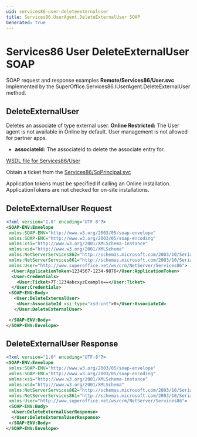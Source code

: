 ```yaml
---
uid: services86-user-deleteexternaluser
title: Services86.UserAgent.DeleteExternalUser SOAP
Generated: true
---
```


# Services86 User DeleteExternalUser SOAP

SOAP request and response examples **Remote/Services86/User.svc**
Implemented by the <see cref="M:SuperOffice.Services86.IUserAgent.DeleteExternalUser">SuperOffice.Services86.IUserAgent.DeleteExternalUser</see> method.

## DeleteExternalUser

Deletes an associate of type external user.
<para /><b>Online Restricted:</b> The User agent is not available in Online by default. User management is not allowed for partner apps.

* **associateId:** The associateId to delete the associate entry for.



[WSDL file for Services86/User](../Services86-User.md)

Obtain a ticket from the [Services86/SoPrincipal.svc](../SoPrincipal/SoPrincipal.md)

Application tokens must be specified if calling an Online installation. ApplicationTokens are not checked for on-site installations.

## DeleteExternalUser Request

```xml
<?xml version="1.0" encoding="UTF-8"?>
<SOAP-ENV:Envelope
 xmlns:SOAP-ENV="http://www.w3.org/2003/05/soap-envelope"
 xmlns:SOAP-ENC="http://www.w3.org/2003/05/soap-encoding"
 xmlns:xsi="http://www.w3.org/2001/XMLSchema-instance"
 xmlns:xsd="http://www.w3.org/2001/XMLSchema"
 xmlns:NetServerServices862="http://schemas.microsoft.com/2003/10/Serialization/Arrays"
 xmlns:NetServerServices861="http://schemas.microsoft.com/2003/10/Serialization/"
 xmlns:User="http://www.superoffice.net/ws/crm/NetServer/Services86">
  <User:ApplicationToken>1234567-1234-9876</User:ApplicationToken>
  <User:Credentials>
    <User:Ticket>7T:1234abcxyzExample==</User:Ticket>
  </User:Credentials>
 <SOAP-ENV:Body>
   <User:DeleteExternalUser>
    <User:AssociateId xsi:type="xsd:int">0</User:AssociateId>
   </User:DeleteExternalUser>

 </SOAP-ENV:Body>
</SOAP-ENV:Envelope>

```


## DeleteExternalUser Response

```xml
<?xml version="1.0" encoding="UTF-8"?>
<SOAP-ENV:Envelope
 xmlns:SOAP-ENV="http://www.w3.org/2003/05/soap-envelope"
 xmlns:SOAP-ENC="http://www.w3.org/2003/05/soap-encoding"
 xmlns:xsi="http://www.w3.org/2001/XMLSchema-instance"
 xmlns:xsd="http://www.w3.org/2001/XMLSchema"
 xmlns:NetServerServices862="http://schemas.microsoft.com/2003/10/Serialization/Arrays"
 xmlns:NetServerServices861="http://schemas.microsoft.com/2003/10/Serialization/"
 xmlns:User="http://www.superoffice.net/ws/crm/NetServer/Services86">
 <SOAP-ENV:Body>
  <User:DeleteExternalUserResponse>
  </User:DeleteExternalUserResponse>
 </SOAP-ENV:Body>
</SOAP-ENV:Envelope>

```


